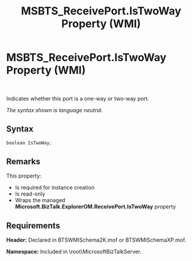 ﻿---
title: MSBTS_ReceivePort.IsTwoWay Property (WMI)
TOCTitle: MSBTS_ReceivePort.IsTwoWay Property (WMI)
ms:assetid: 113cfa48-818a-4449-aaa1-410cf57f4963
ms:mtpsurl: https://msdn.microsoft.com/library/Aa547588(v=BTS.80)
ms:contentKeyID: 51526297
ms.date: 08/30/2017
mtps_version: v=BTS.80
---

# MSBTS\_ReceivePort.IsTwoWay Property (WMI)

 

Indicates whether this port is a one-way or two-way port.

*The syntax shown is language neutral.*

## Syntax

```C#
boolean IsTwoWay;  
```

## Remarks

This property:

  - Is required for instance creation
  - Is read-only
  - Wraps the managed **Microsoft.BizTalk.ExplorerOM.ReceivePort.IsTwoWay** property

## Requirements

**Header:** Declared in BTSWMISchema2K.mof or BTSWMISchemaXP.mof.

**Namespace:** Included in \\root\\MicrosoftBizTalkServer.

